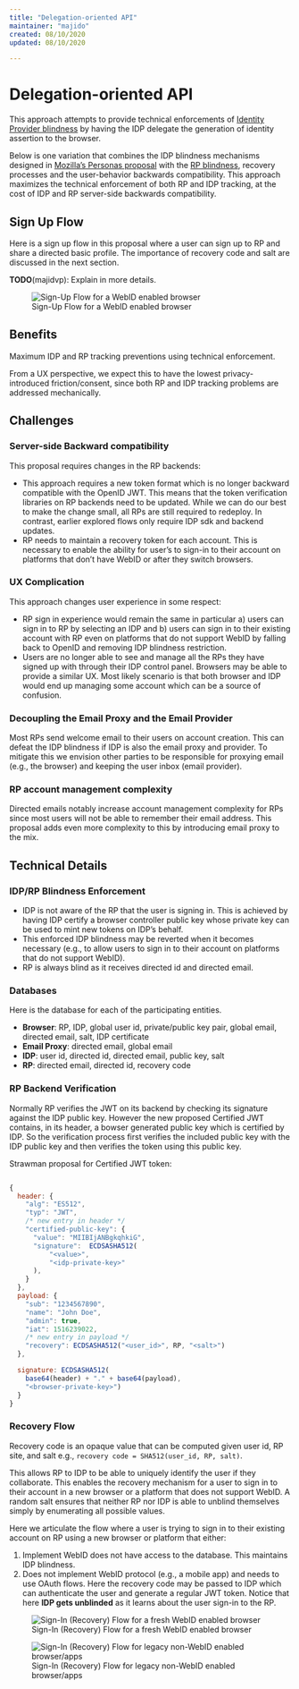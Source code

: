 ```yaml
---
title: "Delegation-oriented API"
maintainer: "majido"
created: 08/10/2020
updated: 08/10/2020

---
```



# Delegation-oriented API

This approach attempts to provide technical enforcements of [Identity Provider
blindness](glossary.md#identity-provider-blindness) by having the IDP delegate
the generation of identity assertion to the browser.

Below is one variation that combines the IDP blindness mechanisms designed in
[Mozilla’s Personas proposal](https://en.wikipedia.org/wiki/Mozilla_Persona)
with the [RP blindness](glossary.md#relying-party-blindness), recovery processes
and the user-behavior backwards compatibility. This approach maximizes the
technical enforcement of both RP and IDP tracking, at the cost of IDP and RP
server-side backwards compatibility.

## Sign Up Flow


Here is a sign up flow in this proposal where a user can sign up to RP and share
a directed basic profile. The importance of recovery code and salt are discussed
in the next section.

**TODO**(majidvp): Explain in more details.

<figure>
  <img src="./static/delegation-api-signup-flow.svg" alt="Sign-Up Flow for a WebID enabled browser" />
  <figcaption>Sign-Up Flow for a WebID enabled browser</figcaption>
</figure>


## Benefits

Maximum IDP and RP tracking preventions using technical enforcement.

From a UX perspective, we expect this to have the lowest privacy-introduced
friction/consent, since both RP and IDP tracking problems are addressed
mechanically.


## Challenges

### Server-side Backward compatibility

This proposal requires changes in the RP backends:

- This approach requires a new token format which is no longer backward
  compatible with the OpenID JWT. This means that the token verification
  libraries on RP backends need to be updated. While we can do our best to make
  the change small, all RPs are  still required to redeploy. In contrast,
  earlier explored flows only require IDP sdk and backend updates.
- RP needs to maintain a recovery token for each account. This is necessary to
  enable the ability for user’s to sign-in to their account on platforms that
  don’t have WebID or after they switch browsers.

### UX Complication
This approach changes user experience in some respect:

- RP sign in experience would remain the same in particular a) users can sign in
  to RP by selecting an IDP and b) users can sign in to their existing account
  with RP even on platforms that do not support WebID by falling back to OpenID
  and removing IDP blindness restriction.
- Users are no longer able to see and manage all the RPs they have signed up
  with through their IDP control panel. Browsers may be able to provide a
  similar UX. Most likely scenario is that both browser and IDP would end up
  managing some account which can be a source of confusion.

### Decoupling the Email Proxy and the Email Provider

Most RPs send welcome email to their users on account creation. This can defeat
the IDP blindness if IDP is also the email proxy and provider. To mitigate this
we envision other parties to be responsible for proxying email (e.g., the
browser) and keeping the user inbox (email provider). 

### RP account management complexity

Directed emails notably increase account management complexity for RPs since
most users will not be able to remember their email address. This proposal adds
even more complexity to this by introducing email proxy to the mix.

## Technical Details


### IDP/RP Blindness Enforcement

- IDP is not aware of the RP that the user is signing in. This is achieved by
  having IDP certify a browser controller public key whose private key can be
  used to mint new tokens on IDP’s behalf.
- This enforced IDP blindness may be reverted when it becomes necessary (e.g.,
  to allow users to sign in to their account on platforms that do not support
  WebID).
- RP is always blind as it receives directed id and directed email.

### Databases

Here is the database for each of the participating entities.

* **Browser**: RP, IDP, global user id, private/public key pair, global email, directed email, salt, IDP certificate
* **Email Proxy**: directed email, global email
* **IDP**: user id, directed id, directed email, public key, salt
* **RP**: directed email, directed id, recovery code


### RP Backend Verification

Normally RP verifies the JWT on its backend by checking its signature against
the IDP public key. However the new proposed Certified JWT contains, in its
header, a bowser generated public key which is certified by IDP. So the
verification process first verifies the included public key with the IDP public
key and then verifies the token using this public key.


Strawman proposal for Certified JWT token:

```js

{
  header: {
    "alg": "ES512",
    "typ": "JWT",
    /* new entry in header */
    "certified-public-key": {
      "value": "MIIBIjANBgkqhkiG",
      "signature":  ECDSASHA512(
          "<value>",
          "<idp-private-key>"
      ),
    }
  },
  payload: {
    "sub": "1234567890",
    "name": "John Doe",
    "admin": true,
    "iat": 1516239022,
    /* new entry in payload */
    "recovery": ECDSASHA512("<user_id>", RP, "<salt>")
  },

  signature: ECDSASHA512(
    base64(header) + "." + base64(payload),
    "<browser-private-key>")
  }
}
```

### Recovery Flow

Recovery code is an opaque value that can be computed given user id, RP site,
and salt e.g., `recovery code = SHA512(user_id, RP, salt)`.

This allows RP to IDP to be able to uniquely identify the user if they
collaborate. This enables the recovery mechanism for a user to sign in to their
account in a new browser or a platform that does not support WebID. A random
salt ensures that neither RP nor IDP is able to unblind themselves simply by
enumerating all possible values.

Here we articulate the flow where a user is trying to sign in to their existing
account on RP using a new browser or platform that either: 

 1. Implement WebID does not have access to the database. This maintains IDP
    blindness. 
 2. Does not implement WebID protocol (e.g., a mobile app) and needs to use
    OAuth flows. Here the recovery code may be passed to IDP which can
    authenticate the user and generate a regular JWT token. Notice that here 
    **IDP gets unblinded** as it learns about the user sign-in to the RP.  


<figure>
  <img src="./static/delegation-api-recovery-signin-flow.svg" alt="Sign-In (Recovery) Flow for a fresh WebID enabled browser" />
  <figcaption>Sign-In (Recovery) Flow for a fresh WebID enabled browser</figcaption>
</figure>



<figure>
  <img src="./static/delegation-api-recovery-legacy-flow.svg" alt="Sign-In (Recovery) Flow for legacy non-WebID enabled browser/apps" />
  <figcaption>Sign-In (Recovery) Flow for legacy non-WebID enabled browser/apps</figcaption>
</figure>
